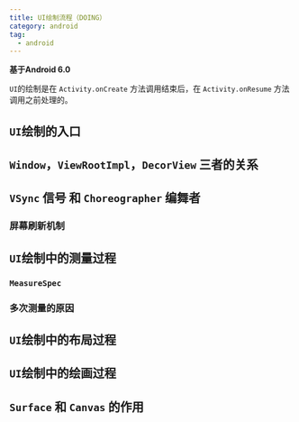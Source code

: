 ```yaml
---
title: UI绘制流程（DOING）
category: android
tag:
  - android
---
```


**基于Android 6.0**

`UI`的绘制是在 `Activity.onCreate` 方法调用结束后，在 `Activity.onResume` 方法调用之前处理的。

## `UI`绘制的入口

## `Window`，`ViewRootImpl`，`DecorView` 三者的关系

## `VSync` 信号 和 `Choreographer` 编舞者

### 屏幕刷新机制

## `UI`绘制中的测量过程

### `MeasureSpec`

### 多次测量的原因

## `UI`绘制中的布局过程

## `UI`绘制中的绘画过程

## `Surface` 和 `Canvas` 的作用